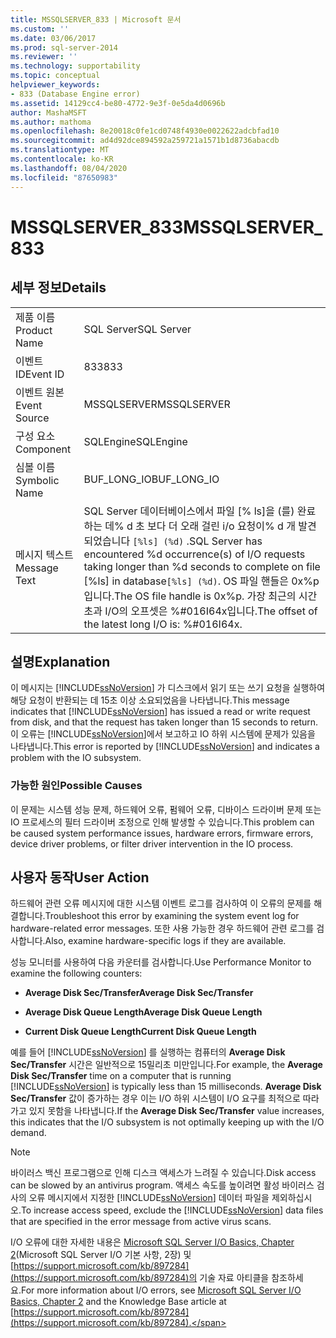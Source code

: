 ```yaml
---
title: MSSQLSERVER_833 | Microsoft 문서
ms.custom: ''
ms.date: 03/06/2017
ms.prod: sql-server-2014
ms.reviewer: ''
ms.technology: supportability
ms.topic: conceptual
helpviewer_keywords:
- 833 (Database Engine error)
ms.assetid: 14129cc4-be80-4772-9e3f-0e5da4d0696b
author: MashaMSFT
ms.author: mathoma
ms.openlocfilehash: 8e20018c0fe1cd0748f4930e0022622adcbfad10
ms.sourcegitcommit: ad4d92dce894592a259721a1571b1d8736abacdb
ms.translationtype: MT
ms.contentlocale: ko-KR
ms.lasthandoff: 08/04/2020
ms.locfileid: "87650983"
---
```

# <a name="mssqlserver_833"></a><span data-ttu-id="da088-102">MSSQLSERVER_833</span><span class="sxs-lookup"><span data-stu-id="da088-102">MSSQLSERVER_833</span></span>
    
## <a name="details"></a><span data-ttu-id="da088-103">세부 정보</span><span class="sxs-lookup"><span data-stu-id="da088-103">Details</span></span>  
  
|||  
|-|-|  
|<span data-ttu-id="da088-104">제품 이름</span><span class="sxs-lookup"><span data-stu-id="da088-104">Product Name</span></span>|<span data-ttu-id="da088-105">SQL Server</span><span class="sxs-lookup"><span data-stu-id="da088-105">SQL Server</span></span>|  
|<span data-ttu-id="da088-106">이벤트 ID</span><span class="sxs-lookup"><span data-stu-id="da088-106">Event ID</span></span>|<span data-ttu-id="da088-107">833</span><span class="sxs-lookup"><span data-stu-id="da088-107">833</span></span>|  
|<span data-ttu-id="da088-108">이벤트 원본</span><span class="sxs-lookup"><span data-stu-id="da088-108">Event Source</span></span>|<span data-ttu-id="da088-109">MSSQLSERVER</span><span class="sxs-lookup"><span data-stu-id="da088-109">MSSQLSERVER</span></span>|  
|<span data-ttu-id="da088-110">구성 요소</span><span class="sxs-lookup"><span data-stu-id="da088-110">Component</span></span>|<span data-ttu-id="da088-111">SQLEngine</span><span class="sxs-lookup"><span data-stu-id="da088-111">SQLEngine</span></span>|  
|<span data-ttu-id="da088-112">심볼 이름</span><span class="sxs-lookup"><span data-stu-id="da088-112">Symbolic Name</span></span>|<span data-ttu-id="da088-113">BUF_LONG_IO</span><span class="sxs-lookup"><span data-stu-id="da088-113">BUF_LONG_IO</span></span>|  
|<span data-ttu-id="da088-114">메시지 텍스트</span><span class="sxs-lookup"><span data-stu-id="da088-114">Message Text</span></span>|<span data-ttu-id="da088-115">SQL Server 데이터베이스에서 파일 [% ls]을 (를) 완료 하는 데% d 초 보다 더 오래 걸린 i/o 요청이% d 개 발견 되었습니다 `[%ls] (%d)` .</span><span class="sxs-lookup"><span data-stu-id="da088-115">SQL Server has encountered %d occurrence(s) of I/O requests taking longer than %d seconds to complete on file [%ls] in database`[%ls] (%d)`.</span></span>  <span data-ttu-id="da088-116">OS 파일 핸들은 0x%p입니다.</span><span class="sxs-lookup"><span data-stu-id="da088-116">The OS file handle is 0x%p.</span></span>  <span data-ttu-id="da088-117">가장 최근의 시간 초과 I/O의 오프셋은 %#016I64x입니다.</span><span class="sxs-lookup"><span data-stu-id="da088-117">The offset of the latest long I/O is: %#016I64x.</span></span>|  
  
## <a name="explanation"></a><span data-ttu-id="da088-118">설명</span><span class="sxs-lookup"><span data-stu-id="da088-118">Explanation</span></span>  
 <span data-ttu-id="da088-119">이 메시지는 [!INCLUDE[ssNoVersion](../../includes/ssnoversion-md.md)] 가 디스크에서 읽기 또는 쓰기 요청을 실행하여 해당 요청이 반환되는 데 15초 이상 소요되었음을 나타냅니다.</span><span class="sxs-lookup"><span data-stu-id="da088-119">This message indicates that [!INCLUDE[ssNoVersion](../../includes/ssnoversion-md.md)] has issued a read or write request from disk, and that the request has taken longer than 15 seconds to return.</span></span> <span data-ttu-id="da088-120">이 오류는 [!INCLUDE[ssNoVersion](../../includes/ssnoversion-md.md)]에서 보고하고 IO 하위 시스템에 문제가 있음을 나타냅니다.</span><span class="sxs-lookup"><span data-stu-id="da088-120">This error is reported by [!INCLUDE[ssNoVersion](../../includes/ssnoversion-md.md)] and indicates a problem with the IO subsystem.</span></span>  
  
### <a name="possible-causes"></a><span data-ttu-id="da088-121">가능한 원인</span><span class="sxs-lookup"><span data-stu-id="da088-121">Possible Causes</span></span>  
 <span data-ttu-id="da088-122">이 문제는 시스템 성능 문제, 하드웨어 오류, 펌웨어 오류, 디바이스 드라이버 문제 또는 IO 프로세스의 필터 드라이버 조정으로 인해 발생할 수 있습니다.</span><span class="sxs-lookup"><span data-stu-id="da088-122">This problem can be caused system performance issues, hardware errors, firmware errors, device driver problems, or filter driver intervention in the IO process.</span></span>  
  
## <a name="user-action"></a><span data-ttu-id="da088-123">사용자 동작</span><span class="sxs-lookup"><span data-stu-id="da088-123">User Action</span></span>  
 <span data-ttu-id="da088-124">하드웨어 관련 오류 메시지에 대한 시스템 이벤트 로그를 검사하여 이 오류의 문제를 해결합니다.</span><span class="sxs-lookup"><span data-stu-id="da088-124">Troubleshoot this error by examining the system event log for hardware-related error messages.</span></span> <span data-ttu-id="da088-125">또한 사용 가능한 경우 하드웨어 관련 로그를 검사합니다.</span><span class="sxs-lookup"><span data-stu-id="da088-125">Also, examine hardware-specific logs if they are available.</span></span>  
  
 <span data-ttu-id="da088-126">성능 모니터를 사용하여 다음 카운터를 검사합니다.</span><span class="sxs-lookup"><span data-stu-id="da088-126">Use Performance Monitor to examine the following counters:</span></span>  
  
-   <span data-ttu-id="da088-127">**Average Disk Sec/Transfer**</span><span class="sxs-lookup"><span data-stu-id="da088-127">**Average Disk Sec/Transfer**</span></span>  
  
-   <span data-ttu-id="da088-128">**Average Disk Queue Length**</span><span class="sxs-lookup"><span data-stu-id="da088-128">**Average Disk Queue Length**</span></span>  
  
-   <span data-ttu-id="da088-129">**Current Disk Queue Length**</span><span class="sxs-lookup"><span data-stu-id="da088-129">**Current Disk Queue Length**</span></span>  
  
 <span data-ttu-id="da088-130">예를 들어 [!INCLUDE[ssNoVersion](../../includes/ssnoversion-md.md)] 를 실행하는 컴퓨터의 **Average Disk Sec/Transfer** 시간은 일반적으로 15밀리초 미만입니다.</span><span class="sxs-lookup"><span data-stu-id="da088-130">For example, the **Average Disk Sec/Transfer** time on a computer that is running [!INCLUDE[ssNoVersion](../../includes/ssnoversion-md.md)] is typically less than 15 milliseconds.</span></span> <span data-ttu-id="da088-131">**Average Disk Sec/Transfer** 값이 증가하는 경우 이는 I/O 하위 시스템이 I/O 요구를 최적으로 따라가고 있지 못함을 나타냅니다.</span><span class="sxs-lookup"><span data-stu-id="da088-131">If the **Average Disk Sec/Transfer** value increases, this indicates that the I/O subsystem is not optimally keeping up with the I/O demand.</span></span>  
  
> [!NOTE]  
>  <span data-ttu-id="da088-132">바이러스 백신 프로그램으로 인해 디스크 액세스가 느려질 수 있습니다.</span><span class="sxs-lookup"><span data-stu-id="da088-132">Disk access can be slowed by an antivirus program.</span></span> <span data-ttu-id="da088-133">액세스 속도를 높이려면 활성 바이러스 검사의 오류 메시지에서 지정한 [!INCLUDE[ssNoVersion](../../includes/ssnoversion-md.md)] 데이터 파일을 제외하십시오.</span><span class="sxs-lookup"><span data-stu-id="da088-133">To increase access speed, exclude the [!INCLUDE[ssNoVersion](../../includes/ssnoversion-md.md)] data files that are specified in the error message from active virus scans.</span></span>  
  
 <span data-ttu-id="da088-134">I/O 오류에 대한 자세한 내용은 [Microsoft SQL Server I/O Basics, Chapter 2](/previous-versions/sql/sql-server-2005/administrator/cc917726(v=technet.10))(Microsoft SQL Server I/O 기본 사항, 2장) 및 [https://support.microsoft.com/kb/897284](https://support.microsoft.com/kb/897284)의 기술 자료 아티클을 참조하세요.</span><span class="sxs-lookup"><span data-stu-id="da088-134">For more information about I/O errors, see [Microsoft SQL Server I/O Basics, Chapter 2](/previous-versions/sql/sql-server-2005/administrator/cc917726(v=technet.10)) and the Knowledge Base article at [https://support.microsoft.com/kb/897284](https://support.microsoft.com/kb/897284).</span></span>  
  
  

